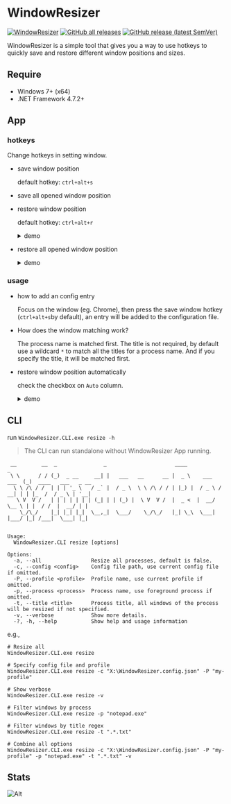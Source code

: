 # WindowResizer

[![WindowResizer](https://github.com/caoyue/WindowResizer/actions/workflows/WindowsResizer.yml/badge.svg)](https://github.com/caoyue/WindowResizer/actions) [![GitHub all releases](https://img.shields.io/github/downloads/caoyue/WindowResizer/total)](https://github.com/caoyue/WindowResizer/releases)  [![GitHub release (latest SemVer)](https://img.shields.io/github/v/release/caoyue/WindowResizer?sort=semver)](https://github.com/caoyue/WindowResizer/releases/latest)

WindowResizer is a simple tool that gives you a way to use hotkeys to quickly save and restore different window positions and sizes.

## Require

-   Windows 7+ (x64)
-   .NET Framework 4.7.2+

## App
### hotkeys

Change hotkeys in setting window.

-   save window position

    default hotkey: `ctrl+alt+s`

-   save all opened window position

-   restore window position

    default hotkey: `ctrl+alt+r`

    <details>
        <summary>demo</summary>
        <img src="https://i.imgur.com/5TJdL44.gif" title="restore" loading="lazy" />
    </details>


-   restore all opened window position
    <details>
        <summary>demo</summary>
        <img src="https://i.imgur.com/3558lKS.gif" title="restore all" loading="lazy" />
    </details>
    

### usage

-   how to add an config entry

    Focus on the window (eg. Chrome), then press the save window hotkey (`ctrl+alt+s`by default), an entry will be added to the configuration file.

-   How does the window matching work?

    The process name is matched first.
    The title is not required, by default use a wildcard `*` to match all the titles for a process name.
    And if you specify the title, it will be matched first.

-   restore window position automatically

    check the checkbox on `Auto` column.
    <details>
        <summary>demo</summary>
        <img src="https://i.imgur.com/LeNyJQu.gif" title="auto restore" loading="lazy" />
    </details>

## CLI
run ```WindowResizer.CLI.exe resize -h```   
> The CLI can run standalone without WindowResizer App running.

```
 __        __  _               _                      ____                 _
 \ \      / / (_)  _ __     __| |   ___   __      __ |  _ \    ___   ___  (_)  ____   ___   _ __
  \ \ /\ / /  | | | '_ \   / _` |  / _ \  \ \ /\ / / | |_) |  / _ \ / __| | | |_  /  / _ \ | '__|
   \ V  V /   | | | | | | | (_| | | (_) |  \ V  V /  |  _ <  |  __/ \__ \ | |  / /  |  __/ | |
    \_/\_/    |_| |_| |_|  \__,_|  \___/    \_/\_/   |_| \_\  \___| |___/ |_| /___|  \___| |_|


Usage:
  WindowResizer.CLI resize [options]

Options:
  -a, --all                Resize all processes, default is false.
  -c, --config <config>    Config file path, use current config file if omitted.
  -P, --profile <profile>  Profile name, use current profile if omitted.
  -p, --process <process>  Process name, use foreground process if omitted.
  -t, --title <title>      Process title, all windows of the process will be resized if not specified.
  -v, --verbose            Show more details.
  -?, -h, --help           Show help and usage information
```

e.g.,
 
```shell
# Resize all
WindowResizer.CLI.exe resize

# Specify config file and profile
WindowResizer.CLI.exe resize -c "X:\WindowResizer.config.json" -P "my-profile"

# Show verbose
WindowResizer.CLI.exe resize -v

# Filter windows by process
WindowResizer.CLI.exe resize -p "notepad.exe"

# Filter windows by title regex
WindowResizer.CLI.exe resize -t ".*.txt" 

# Combine all options
WindowResizer.CLI.exe resize -c "X:\WindowResizer.config.json" -P "my-profile" -p "notepad.exe" -t ".*.txt" -v
```


## Stats
![Alt](https://repobeats.axiom.co/api/embed/75ddcde135edf6e28a84cbe8c5fbe2b029f73c8e.svg "Repobeats analytics image")
